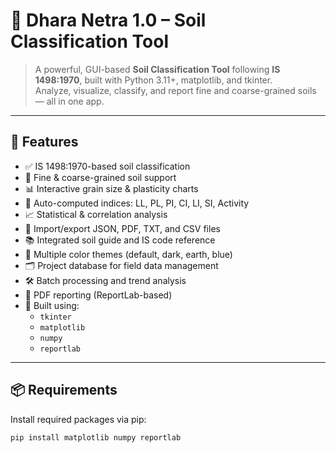 # 🧪 Dhara Netra 1.0 – Soil Classification Tool

> A powerful, GUI-based **Soil Classification Tool** following **IS 1498:1970**, built with Python 3.11+, matplotlib, and tkinter.  
> Analyze, visualize, classify, and report fine and coarse-grained soils — all in one app.

---

## 🚀 Features

- ✅ IS 1498:1970-based soil classification
- 🧪 Fine & coarse-grained soil support
- 📊 Interactive grain size & plasticity charts
- 🧠 Auto-computed indices: LL, PL, PI, CI, LI, SI, Activity
- 📈 Statistical & correlation analysis
- 📁 Import/export JSON, PDF, TXT, and CSV files
- 📚 Integrated soil guide and IS code reference
- 🎨 Multiple color themes (default, dark, earth, blue)
- 🗂 Project database for field data management
- 🛠 Batch processing and trend analysis
- 🧾 PDF reporting (ReportLab-based)
- 🐍 Built using:
  - `tkinter`
  - `matplotlib`
  - `numpy`
  - `reportlab`

---

## 📦 Requirements

Install required packages via pip:

```bash
pip install matplotlib numpy reportlab
